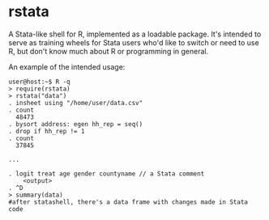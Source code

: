 rstata
==========

A Stata-like shell for R, implemented as a loadable package. It's intended to serve as training wheels for Stata users who'd like to switch or need to use R, but don't know much about R or programming in general.

An example of the intended usage:
    
    user@host:~$ R -q
    > require(rstata)
    > rstata("data")
    . insheet using "/home/user/data.csv"
    . count
      48473
    . bysort address: egen hh_rep = seq()
    . drop if hh_rep != 1
    . count
      37845

    ...

    . logit treat age gender countyname // a Stata comment
        <output>
    . ^D
    > summary(data)
    #after statashell, there's a data frame with changes made in Stata code
